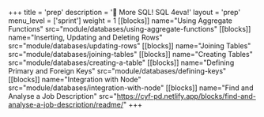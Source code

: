 +++
title = 'prep'
description = '🐘 More SQL! SQL 4eva!'
layout = 'prep'
menu_level = ['sprint']
weight = 1
[[blocks]]
name="Using Aggregate Functions"
src="module/databases/using-aggregate-functions"
[[blocks]]
name="Inserting, Updating and Deleting Rows"
src="module/databases/updating-rows"
[[blocks]]
name="Joining Tables"
src="module/databases/joining-tables"
[[blocks]]
name="Creating Tables"
src="module/databases/creating-a-table"
[[blocks]]
name="Defining Primary and Foreign Keys"
src="module/databases/defining-keys"
[[blocks]]
name="Integration with Node"
src="module/databases/integration-with-node"
[[blocks]]
name="Find and Analyse a Job Description"
src="https://cyf-pd.netlify.app/blocks/find-and-analyse-a-job-description/readme/"
+++
